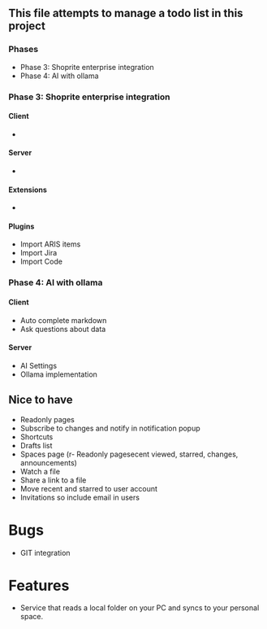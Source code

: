 ## This file attempts to manage a todo list in this project

### Phases
- Phase 3: Shoprite enterprise integration
- Phase 4: AI with ollama

### Phase 3: Shoprite enterprise integration
#### Client
-

#### Server
-

#### Extensions
-

#### Plugins
- Import ARIS items
- Import Jira
- Import Code 

### Phase 4: AI with ollama
#### Client
- Auto complete markdown
- Ask questions about data

#### Server
- AI Settings
- Ollama implementation

## Nice to have
- Readonly pages
- Subscribe to changes and notify in notification popup
- Shortcuts
- Drafts list
- Spaces page (r- Readonly pagesecent viewed, starred, changes, announcements)
- Watch a file
- Share a link to a file
- Move recent and starred to user account
- Invitations so include email in users

# Bugs
- GIT integration

# Features
 -  Service that reads a local folder on your PC and syncs to your personal space.
